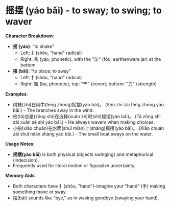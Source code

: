 # **摇摆 (yáo bǎi) - to sway; to swing; to waver**

**Character Breakdown**:  
- **摇 (yáo)**: "to shake"
  - Left: 扌(shǒu, "hand" radical)
  - Right: 䍃 (yáo, phonetic), with the "缶" (fǒu, earthenware jar) at the bottom  
- **摆 (bǎi)**: "to place; to sway"
  - Left: 扌(shǒu, "hand" radical)
  - Right: 罢 (bà, phonetic), top: "覀" (cover); bottom: "力" (strength)

**Examples**:  
- 树枝(zhī)在风中(fēng zhōng)摇摆(yáo bǎi)。 (Shù zhī zài fēng zhōng yáo bǎi.) - The branches sway in the wind.  
- 他(tā)总是(zǒng shì)在选择(xuǎn zé)时(shí)摇摆(yáo bǎi)。 (Tā zǒng shì zài xuǎn zé shí yáo bǎi.) - He always wavers when making choices.  
- 小船(xiǎo chuán)在水面(shuǐ miàn)上(shàng)摇摆(yáo bǎi)。 (Xiǎo chuán zài shuǐ miàn shàng yáo bǎi.) - The small boat sways on the water.

**Usage Notes**:  
- **摇摆(yáo bǎi)** is both physical (objects swinging) and metaphorical (indecision).  
- Frequently used for literal motion or figurative uncertainty.

**Memory Aids**:  
- Both characters have 扌(shǒu, "hand")-imagine your "hand" (手) making something move or sway.  
- 摆(bǎi) sounds like "bye," as in waving goodbye (swaying your hand).